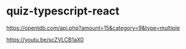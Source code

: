 # quiz-typescript-react

<https://opentdb.com/api.php?amount=15&category=9&type=multiple>


https://youtu.be/scZVLCB1aX0
